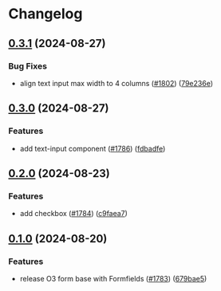 # Changelog

## [0.3.1](https://github.com/Financial-Times/origami/compare/o3-form-v0.3.0...o3-form-v0.3.1) (2024-08-27)


### Bug Fixes

* align text input max width to 4 columns ([#1802](https://github.com/Financial-Times/origami/issues/1802)) ([79e236e](https://github.com/Financial-Times/origami/commit/79e236e424af35bcd50d66eb872b86dd809be498))

## [0.3.0](https://github.com/Financial-Times/origami/compare/o3-form-v0.2.0...o3-form-v0.3.0) (2024-08-27)


### Features

* add text-input component ([#1786](https://github.com/Financial-Times/origami/issues/1786)) ([fdbadfe](https://github.com/Financial-Times/origami/commit/fdbadfea1f65ed24b554c042f1cb899bc6301e5b))

## [0.2.0](https://github.com/Financial-Times/origami/compare/o3-form-v0.1.0...o3-form-v0.2.0) (2024-08-23)


### Features

* add checkbox ([#1784](https://github.com/Financial-Times/origami/issues/1784)) ([c9faea7](https://github.com/Financial-Times/origami/commit/c9faea79c2815b1fe163a6f8734fb56196f0abb4))

## [0.1.0](https://github.com/Financial-Times/origami/compare/o3-form-v0.0.1...o3-form-v0.1.0) (2024-08-20)


### Features

* release O3 form base with Formfields ([#1783](https://github.com/Financial-Times/origami/issues/1783)) ([679bae5](https://github.com/Financial-Times/origami/commit/679bae531519aad357401851c0a4ea179b657c58))
